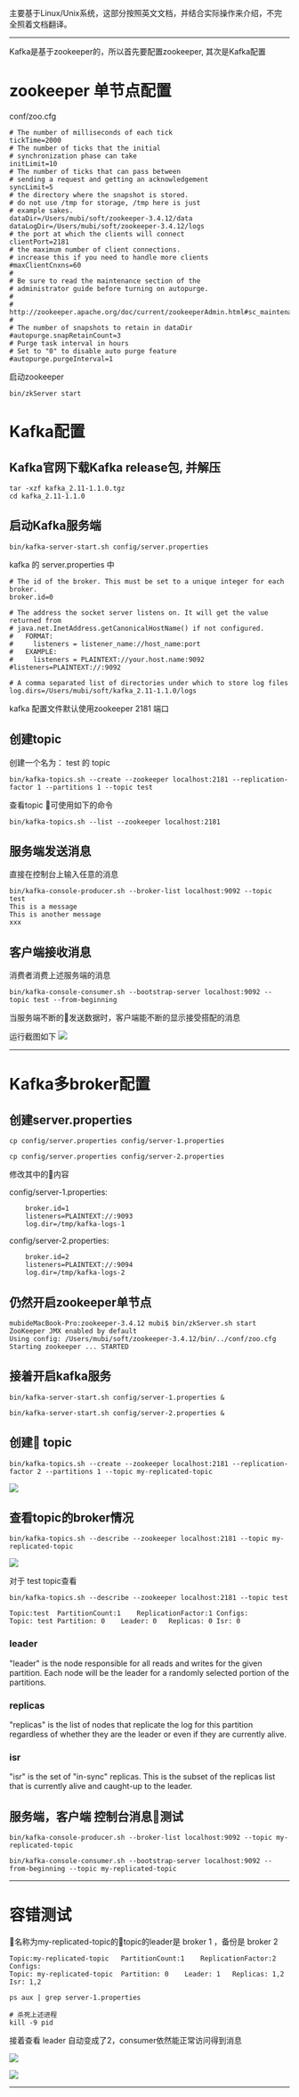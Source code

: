 
主要基于Linux/Unix系统，这部分按照英文文档，并结合实际操作来介绍，不完全照着文档翻译。

---

Kafka是基于zookeeper的，所以首先要配置zookeeper, 其次是Kafka配置

# zookeeper 单节点配置

conf/zoo.cfg

```
# The number of milliseconds of each tick
tickTime=2000
# The number of ticks that the initial 
# synchronization phase can take
initLimit=10
# The number of ticks that can pass between 
# sending a request and getting an acknowledgement
syncLimit=5
# the directory where the snapshot is stored.
# do not use /tmp for storage, /tmp here is just 
# example sakes.
dataDir=/Users/mubi/soft/zookeeper-3.4.12/data
dataLogDir=/Users/mubi/soft/zookeeper-3.4.12/logs
# the port at which the clients will connect
clientPort=2181
# the maximum number of client connections.
# increase this if you need to handle more clients
#maxClientCnxns=60
#
# Be sure to read the maintenance section of the 
# administrator guide before turning on autopurge.
#
# http://zookeeper.apache.org/doc/current/zookeeperAdmin.html#sc_maintenance
#
# The number of snapshots to retain in dataDir
#autopurge.snapRetainCount=3
# Purge task interval in hours
# Set to "0" to disable auto purge feature
#autopurge.purgeInterval=1
```

启动zookeeper
```
bin/zkServer start
```

# Kafka配置

## Kafka官网下载Kafka release包, 并解压

```
tar -xzf kafka_2.11-1.1.0.tgz
cd kafka_2.11-1.1.0
```

## 启动Kafka服务端

```
bin/kafka-server-start.sh config/server.properties
```

kafka 的 server.properties 中
```
# The id of the broker. This must be set to a unique integer for each broker.
broker.id=0

# The address the socket server listens on. It will get the value returned from 
# java.net.InetAddress.getCanonicalHostName() if not configured.
#   FORMAT:
#     listeners = listener_name://host_name:port
#   EXAMPLE:
#     listeners = PLAINTEXT://your.host.name:9092
#listeners=PLAINTEXT://:9092

# A comma separated list of directories under which to store log files
log.dirs=/Users/mubi/soft/kafka_2.11-1.1.0/logs
```

kafka 配置文件默认使用zookeeper 2181 端口

## 创建topic

创建一个名为： test 的 topic
```
bin/kafka-topics.sh --create --zookeeper localhost:2181 --replication-factor 1 --partitions 1 --topic test
```

查看topic 可使用如下的命令

```
bin/kafka-topics.sh --list --zookeeper localhost:2181
```


## 服务端发送消息

直接在控制台上输入任意的消息

```
bin/kafka-console-producer.sh --broker-list localhost:9092 --topic test
This is a message
This is another message
xxx
```

## 客户端接收消息

消费者消费上述服务端的消息

```
bin/kafka-console-consumer.sh --bootstrap-server localhost:9092 --topic test --from-beginning
```

当服务端不断的发送数据时，客户端能不断的显示接受搭配的消息

运行截图如下
![](./imgs/kafka_topic_sc.png)

---

# Kafka多broker配置

## 创建server.properties

```
cp config/server.properties config/server-1.properties

cp config/server.properties config/server-2.properties
```

修改其中的内容

config/server-1.properties:
```
    broker.id=1
    listeners=PLAINTEXT://:9093
    log.dir=/tmp/kafka-logs-1
```

config/server-2.properties:
```
    broker.id=2
    listeners=PLAINTEXT://:9094
    log.dir=/tmp/kafka-logs-2
```

## 仍然开启zookeeper单节点
```
mubideMacBook-Pro:zookeeper-3.4.12 mubi$ bin/zkServer.sh start
ZooKeeper JMX enabled by default
Using config: /Users/mubi/soft/zookeeper-3.4.12/bin/../conf/zoo.cfg
Starting zookeeper ... STARTED
```


## 接着开启kafka服务
```
bin/kafka-server-start.sh config/server-1.properties &

bin/kafka-server-start.sh config/server-2.properties &
```


## 创建 topic
```
bin/kafka-topics.sh --create --zookeeper localhost:2181 --replication-factor 2 --partitions 1 --topic my-replicated-topic
```

![](./imgs/create_topic.png)


## 查看topic的broker情况

```
bin/kafka-topics.sh --describe --zookeeper localhost:2181 --topic my-replicated-topic
```

![](./imgs/desc_topic.png)

对于 test topic查看
```
bin/kafka-topics.sh --describe --zookeeper localhost:2181 --topic test

Topic:test	PartitionCount:1	ReplicationFactor:1	Configs:
Topic: test	Partition: 0	Leader: 0	Replicas: 0	Isr: 0
```

### leader
"leader" is the node responsible for all reads and writes for the given partition. Each node will be the leader for a randomly selected portion of the partitions.

### replicas
"replicas" is the list of nodes that replicate the log for this partition regardless of whether they are the leader or even if they are currently alive.

### isr
"isr" is the set of "in-sync" replicas. This is the subset of the replicas list that is currently alive and caught-up to the leader.


## 服务端，客户端 控制台消息测试

```
bin/kafka-console-producer.sh --broker-list localhost:9092 --topic my-replicated-topic
```

```
bin/kafka-console-consumer.sh --bootstrap-server localhost:9092 --from-beginning --topic my-replicated-topic
```

----

# 容错测试

名称为my-replicated-topic的topic的leader是 broker 1 ，备份是 broker 2

```
Topic:my-replicated-topic	PartitionCount:1	ReplicationFactor:2	Configs:
Topic: my-replicated-topic	Partition: 0	Leader: 1	Replicas: 1,2	Isr: 1,2
```

```
ps aux | grep server-1.properties

# 杀死上述进程
kill -9 pid
```
接着查看 leader 自动变成了2，consumer依然能正常访问得到消息

![](./imgs/ps_server.png)

![](./imgs/desc_topic_2.png)

----